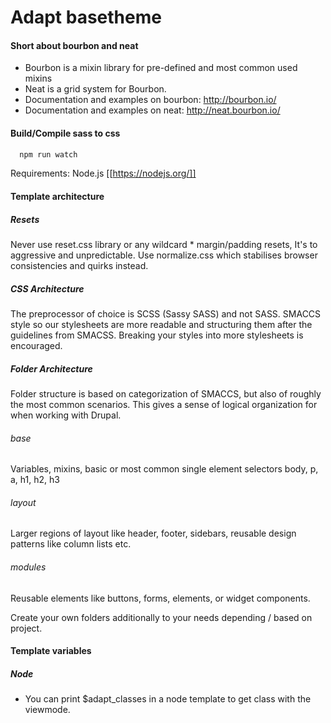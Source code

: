# Adapt basetheme

#### Short about bourbon and neat
- Bourbon is a mixin library for pre-defined and most common used mixins
- Neat is a grid system for Bourbon.
- Documentation and examples on bourbon: http://bourbon.io/
- Documentation and examples on neat: http://neat.bourbon.io/

#### Build/Compile sass to css

```bash
  npm run watch
``` 
  Requirements: Node.js [[https://nodejs.org/]]
  
#### Template architecture

##### Resets
Never use reset.css library or any wildcard * margin/padding resets, It's to aggressive and unpredictable. Use normalize.css which stabilises browser consistencies and quirks instead.

##### CSS Architecture
The preprocessor of choice is SCSS (Sassy SASS) and not SASS. SMACCS style so our stylesheets are more readable and structuring them after the guidelines from SMACSS. Breaking your styles into more stylesheets is encouraged.

##### Folder Architecture
Folder structure is based on categorization of SMACCS, but also of roughly the most common scenarios. This gives a sense of logical organization for when working with Drupal.

###### base
Variables, mixins, basic or most common single element selectors body, p, a, h1, h2, h3
###### layout
Larger regions of layout like header, footer, sidebars, reusable design patterns like column lists etc.
###### modules
Reusable elements like buttons, forms, elements, or widget components.

Create your own folders additionally to your needs depending / based on project.

#### Template variables
##### Node
- You can print $adapt_classes in a node template to get class with the viewmode. 
